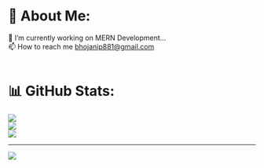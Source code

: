 # 💫 About Me:
🔭 I’m currently working on MERN Development...<br>📫 How to reach me bhojanip881@gmail.com<br><br>

# 📊 GitHub Stats:
![](https://github-readme-stats.vercel.app/api?username=BhojaniPavan&theme=dark&hide_border=false&include_all_commits=false&count_private=false)<br/>
![](https://nirzak-streak-stats.vercel.app/?user=BhojaniPavan&theme=dark&hide_border=false)<br/>
![](https://github-readme-stats.vercel.app/api/top-langs/?username=BhojaniPavan&theme=dark&hide_border=false&include_all_commits=false&count_private=false&layout=compact)

---
[![](https://visitcount.itsvg.in/api?id=BhojaniPavan&icon=0&color=0)](https://visitcount.itsvg.in)

<!-- Proudly created with GPRM ( https://gprm.itsvg.in ) -->
